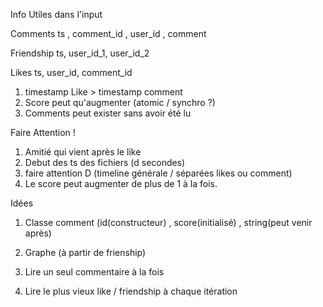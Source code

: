 Info Utiles dans l'input

Comments
ts , comment_id , user_id ,  comment

Friendship
ts, user_id_1, user_id_2

Likes
ts, user_id, comment_id


1. timestamp Like > timestamp comment
2. Score peut qu'augmenter (atomic / synchro ?)
3. Comments peut exister sans avoir été lu

Faire Attention !
1. Amitié qui vient après le like
2. Debut des ts des fichiers (d secondes)
3. faire attention D (timeline générale / séparées likes ou comment)
4. Le score peut augmenter de plus de 1 à la fois.


Idées
1. Classe comment (id(constructeur) , score(initialisé) , string(peut venir après) 
2. Graphe (à partir de frienship)

3. Lire un seul commentaire à la fois
4. Lire le plus vieux like / friendship à chaque itération


